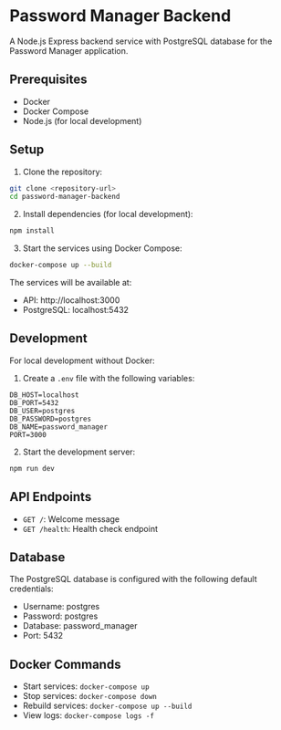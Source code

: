 # Password Manager Backend

A Node.js Express backend service with PostgreSQL database for the Password Manager application.

## Prerequisites

- Docker
- Docker Compose
- Node.js (for local development)

## Setup

1. Clone the repository:
```bash
git clone <repository-url>
cd password-manager-backend
```

2. Install dependencies (for local development):
```bash
npm install
```

3. Start the services using Docker Compose:
```bash
docker-compose up --build
```

The services will be available at:
- API: http://localhost:3000
- PostgreSQL: localhost:5432

## Development

For local development without Docker:

1. Create a `.env` file with the following variables:
```
DB_HOST=localhost
DB_PORT=5432
DB_USER=postgres
DB_PASSWORD=postgres
DB_NAME=password_manager
PORT=3000
```

2. Start the development server:
```bash
npm run dev
```

## API Endpoints

- `GET /`: Welcome message
- `GET /health`: Health check endpoint

## Database

The PostgreSQL database is configured with the following default credentials:
- Username: postgres
- Password: postgres
- Database: password_manager
- Port: 5432

## Docker Commands

- Start services: `docker-compose up`
- Stop services: `docker-compose down`
- Rebuild services: `docker-compose up --build`
- View logs: `docker-compose logs -f` 